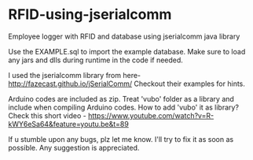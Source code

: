 # RFID-using-jserialcomm
Employee logger with RFID and database using jserialcomm java library

Use the EXAMPLE.sql to import the example database.
Make sure to load any jars and dlls during runtime in the code if needed.

I used the jserialcomm library from here- http://fazecast.github.io/jSerialComm/
Checkout their examples for hints.

Arduino codes are included as zip.
Treat 'vubo' folder as a library and include when compiling Arduino codes.
How to add 'vubo' it as library? Check this short video - https://www.youtube.com/watch?v=R-kWY6eSa64&feature=youtu.be&t=89

If u stumble upon any bugs, plz let me know. I'll try to fix it as soon as possible. Any suggestion is appreciated.
